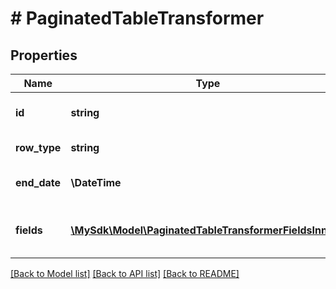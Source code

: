 # # PaginatedTableTransformer

## Properties

Name | Type | Description | Notes
------------ | ------------- | ------------- | -------------
**id** | **string** | The unique identifier of the row. | [optional]
**row_type** | **string** | The type of the row. | [optional]
**end_date** | **\DateTime** | The end date of the row. | [optional]
**fields** | [**\MySdk\Model\PaginatedTableTransformerFieldsInner[]**](PaginatedTableTransformerFieldsInner.md) | The fields associated with the row. | [optional]

[[Back to Model list]](../../README.md#models) [[Back to API list]](../../README.md#endpoints) [[Back to README]](../../README.md)
